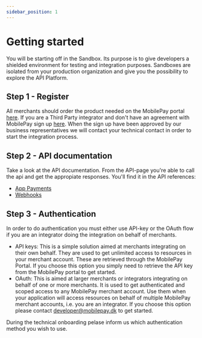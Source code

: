 ```yaml
---
sidebar_position: 1
---
```


# Getting started

You will be starting off in the Sandbox. Its purpose is to give developers a shielded environment for testing and integration purposes. Sandboxes are isolated from your production organization and give you the possibility to explore the API Platform.

## Step 1 - Register

All merchants should order the product needed on the MobilePay portal [here](https://admin.mobilepay.dk/). If you are a Third Party integrator and don't have an agreement with MobilePay sign up [here](https://www.mobilepaygroup.com/partner/signup). When the sign up have been approved by our business representatives we will contact your technical contact in order to start the integration process.

## Step 2 - API documentation

Take a look at the API documentation. From the API-page you're able to call the api and get the appropiate responses. You'll find it in the API references:

* [App Payments](/api/app-payments)
* [Webhooks](/api/wehooks)

## Step 3 - Authentication

In order to do authentication you must either use API-key or the OAuth flow if you are an integrator doing the integration on behalf of merchants.

* API keys: This is a simple solution aimed at merchants integrating on their own behalf. They are used to get unlimited access to resources in your merchant account. These are retrieved through the MobilePay Portal. If you choose this option you simply need to retrieve the API key from the MobilePay portal to get started.
* OAuth: This is aimed at larger merchants or integrators integrating on behalf of one or more merchants. It is used to get authenticated and scoped access to any MobilePay merchant account. Use them when your application will access resources on behalf of multiple MobilePay merchant accounts, i.e. you are an integrator. If you choose this option please contact developer@mobilepay.dk to get started.

During the technical onboarding pelase inform us which authentication method you wish to use.
